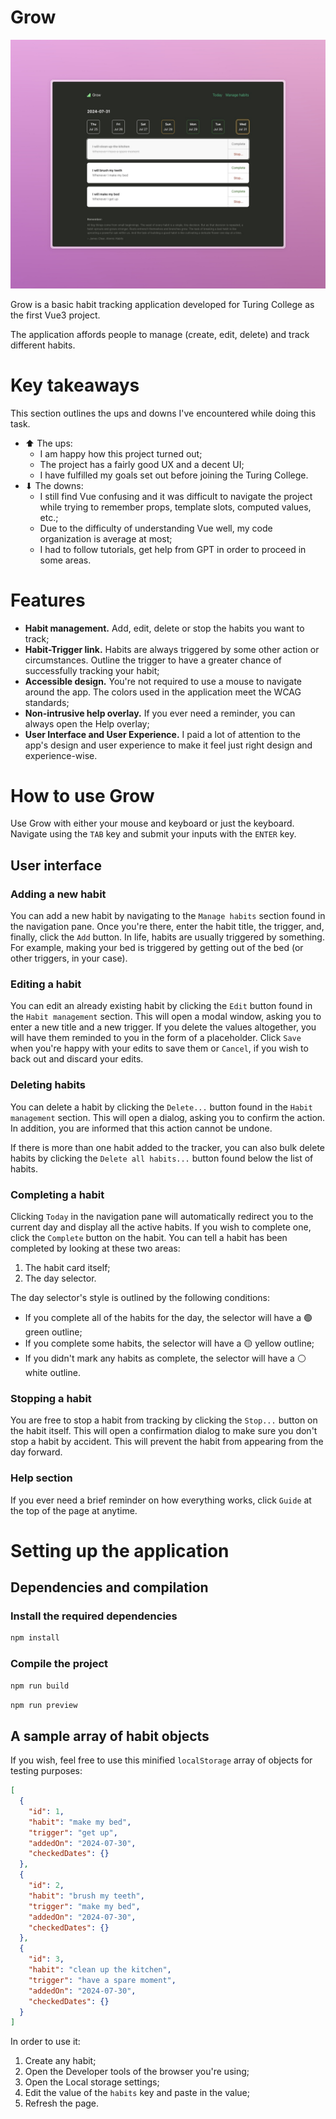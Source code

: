 # Grow

![The Grow habit tracker](/public/Grow.jpeg 'Grow')

Grow is a basic habit tracking application developed for Turing College as the first Vue3 project.

The application affords people to manage (create, edit, delete) and track different habits.

# Key takeaways

This section outlines the ups and downs I've encountered while doing this task.

- ⬆ The ups:
  - I am happy how this project turned out;
  - The project has a fairly good UX and a decent UI;
  - I have fulfilled my goals set out before joining the Turing College.
- ⬇ The downs:
  - I still find Vue confusing and it was difficult to navigate the project while trying to remember props, template slots, computed values, etc.;
  - Due to the difficulty of understanding Vue well, my code organization is average at most;
  - I had to follow tutorials, get help from GPT in order to proceed in some areas.

# Features

- **Habit management.** Add, edit, delete or stop the habits you want to track;
- **Habit-Trigger link.** Habits are always triggered by some other action or circumstances. Outline the trigger to have a greater chance of successfully tracking your habit;
- **Accessible design.** You're not required to use a mouse to navigate around the app. The colors used in the application meet the WCAG standards;
- **Non-intrusive help overlay.** If you ever need a reminder, you can always open the Help overlay;
- **User Interface and User Experience.** I paid a lot of attention to the app's design and user experience to make it feel just right design and experience-wise.

# How to use Grow

Use Grow with either your mouse and keyboard or just the keyboard. Navigate using the `TAB` key and submit your inputs with the `ENTER` key.

## User interface

### Adding a new habit

You can add a new habit by navigating to the `Manage habits` section found in the navigation pane. Once you're there, enter the habit title, the trigger, and, finally, click the `Add` button.
In life, habits are usually triggered by something. For example, making your bed is triggered by getting out of the bed (or other triggers, in your case).

### Editing a habit

You can edit an already existing habit by clicking the `Edit` button found in the `Habit management` section. This will open a modal window, asking you to enter a new title and a new trigger. If you delete the values altogether, you will have them reminded to you in the form of a placeholder. Click `Save` when you're happy with your edits to save them or `Cancel`, if you wish to back out and discard your edits.

### Deleting habits

You can delete a habit by clicking the `Delete...` button found in the `Habit management` section. This will open a dialog, asking you to confirm the action. In addition, you are informed that this action cannot be undone.

If there is more than one habit added to the tracker, you can also bulk delete habits by clicking the `Delete all habits...` button found below the list of habits.

### Completing a habit

Clicking `Today` in the navigation pane will automatically redirect you to the current day and display all the active habits. If you wish to complete one, click the `Complete` button on the habit. You can tell a habit has been completed by looking at these two areas:

1. The habit card itself;
2. The day selector.

The day selector's style is outlined by the following conditions:

- If you complete all of the habits for the day, the selector will have a 🟢 green outline;
- If you complete some habits, the selector will have a 🟡 yellow outline;
- If you didn't mark any habits as complete, the selector will have a ⚪️ white outline.

### Stopping a habit

You are free to stop a habit from tracking by clicking the `Stop...` button on the habit itself. This will open a confirmation dialog to make sure you don't stop a habit by accident. This will prevent the habit from appearing from the day forward.

### Help section

If you ever need a brief reminder on how everything works, click `Guide` at the top of the page at anytime.

# Setting up the application

## Dependencies and compilation

### Install the required dependencies

```sh
npm install
```

### Compile the project

```sh
npm run build
```

```sh
npm run preview
```

## A sample array of habit objects

If you wish, feel free to use this minified `localStorage` array of objects for testing purposes:

```json
[
  {
    "id": 1,
    "habit": "make my bed",
    "trigger": "get up",
    "addedOn": "2024-07-30",
    "checkedDates": {}
  },
  {
    "id": 2,
    "habit": "brush my teeth",
    "trigger": "make my bed",
    "addedOn": "2024-07-30",
    "checkedDates": {}
  },
  {
    "id": 3,
    "habit": "clean up the kitchen",
    "trigger": "have a spare moment",
    "addedOn": "2024-07-30",
    "checkedDates": {}
  }
]
```

In order to use it:

1. Create any habit;
2. Open the Developer tools of the browser you're using;
3. Open the Local storage settings;
4. Edit the value of the `habits` key and paste in the value;
5. Refresh the page.
